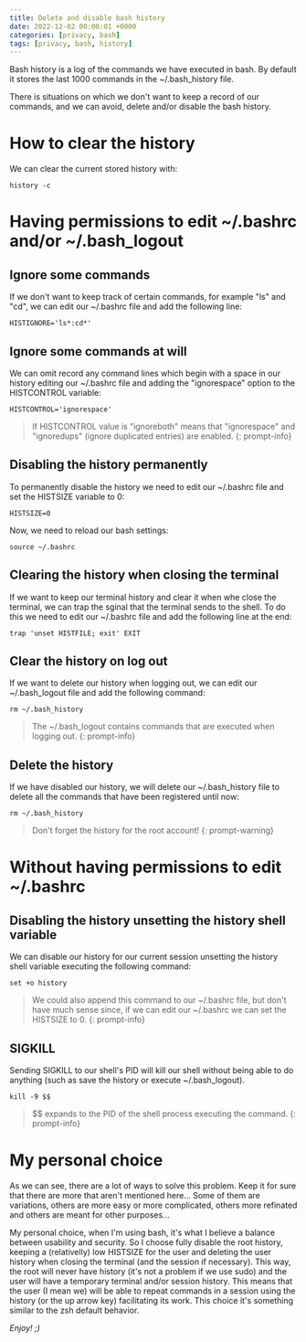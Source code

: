 ```yaml
---
title: Delete and disable bash history
date: 2022-12-02 00:00:01 +0000
categories: [privacy, bash]
tags: [privacy, bash, history]
---
```


Bash history is a log of the commands we have executed in bash.
By default it stores the last 1000 commands in the ~/.bash_history file.

There is situations on which we don't want to keep a record of our commands, and we can avoid, delete and/or disable the bash history.

# How to clear the history 

We can clear the current stored history with:

```shell
history -c
```

# Having permissions to edit ~/.bashrc and/or ~/.bash_logout

## Ignore some commands

If we don't want to keep track of certain commands, for example "ls" and "cd", we can edit our ~/.bashrc file and add the following line:

```
HISTIGNORE='ls*:cd*'
```

## Ignore some commands at will

We can omit record any command lines which begin with a space in our history editing our ~/.bashrc file and adding the "ignorespace" option to the HISTCONTROL variable:

```
HISTCONTROL='ignorespace'
```

>If HISTCONTROL value is "ignoreboth" means that "ignorespace" and "ignoredups" (ignore duplicated entries) are enabled.
{: prompt-info}

## Disabling the history permanently

To permanently disable the history we need to edit our ~/.bashrc file and set the HISTSIZE variable to 0:

```
HISTSIZE=0
```

Now, we need to reload our bash settings:

```shell
source ~/.bashrc
```

## Clearing the history when closing the terminal

If we want to keep our terminal history and clear it when whe close the terminal, we can trap the sginal that the terminal sends to the shell.
To do this we need to edit our ~/.bashrc file and add the following line at the end:

```shell
trap 'unset HISTFILE; exit' EXIT
```

## Clear the history on log out

If we want to delete our history when logging out, we can edit our ~/.bash_logout file and add the following command:

```shell
rm ~/.bash_history
```

> The ~/.bash_logout contains commands that are executed when logging out.
{: prompt-info}

## Delete the history

If we have disabled our history, we will delete our ~/.bash_history file to delete all the commands that have been registered until now:

```shell
rm ~/.bash_history
```

> Don't forget the history for the root account!
{: prompt-warning}

# Without having permissions to edit ~/.bashrc

## Disabling the history unsetting the history shell variable

We can disable our history for our current session unsetting the history shell variable executing the following command:

```shell
set +o history
```

> We could also append this command to our ~/.bashrc file, but don't have much sense since, if we can edit our ~/.bashrc we can set the HISTSIZE to 0.
{: prompt-info}

## SIGKILL

Sending SIGKILL to our shell's PID will kill our shell without being able to do anything (such as save the history or execute ~/.bash_logout).

```shell
kill -9 $$
```

>$$ expands to the PID of the shell process executing the command.
{: prompt-info}

# My personal choice

As we can see, there are a lot of ways to solve this problem.
Keep it for sure that there are more that aren't mentioned here... 
Some of them are variations, others are more easy or more complicated, others more refinated and others are meant for other purposes...

My personal choice, when I'm using bash, it's what I believe a balance between usability and security. So I choose fully disable the root history, keeping a (relativelly) low HISTSIZE for the user and deleting the user history when closing the terminal (and the session if necessary).
This way, the root will never have history (it's not a problem if we use sudo) and the user will have a temporary terminal and/or session history.
This means that the user (I mean we) will be able to repeat commands in a session using the history (or the up arrow key) facilitating its work.
This choice it's something similar to the zsh default behavior.

_Enjoy! ;)_
